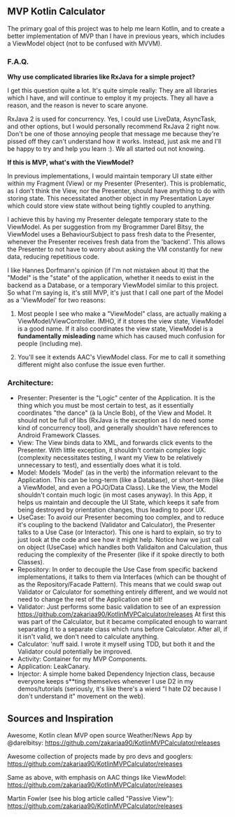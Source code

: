 ## MVP Kotlin Calculator

The primary goal of this project was to help me learn Kotlin, and to create a better implementation
of MVP than I have in previous years, which includes a ViewModel object (not to be confused with MVVM). 

### F.A.Q.
**Why use complicated libraries like RxJava for a simple project?**

I get this question quite a lot. It's quite simple really: They are all libraries which I have, and will continue to employ it my projects. They all have a reason, and the reason is never to
scare anyone. 

RxJava 2 is used for concurrency. Yes, I could use LiveData, AsyncTask, and other options, but I would personally recommend RxJava 2 right now. Don't be one of those annoying people that message
me because they're pissed off they can't understand how it works. Instead, just ask me and I'll be
happy to try and help you learn :). We all started out not knowing.

**If this is MVP, what's with the ViewModel?**

In previous implementations, I would maintain temporary UI state either within my Fragment (View) or my Presenter (Presenter). This is problematic, as I don't think the View, nor the Presenter, should have anything to do with storing state. This necessitated another object in my Presentation Layer which could store view state without being tightly coupled to anything.

I achieve this by having my Presenter delegate temporary state to the ViewModel. As per suggestion from my Brogrammer Darel Bitsy, the ViewModel uses a BehaviourSubject to pass fresh data to the Presenter, whenever the Presenter receives fresh data from the 'backend'. This allows the Presenter to not have to worry about asking the VM constantly for new data, reducing repetitious code.

I like Hannes Dorfmann's opinion (if I'm not mistaken about it) that the "Model" is the "state" of the application, whether it needs to exist in the backend as a Database, or a temporary ViewModel similar to this project. So what I'm saying is, it's still MVP, it's just that I call one part of the Model as a 'ViewModel' for two reasons:

1. Most people I see who make a "ViewModel" class, are actually making a ViewModel/ViewController. IMHO, if it stores the view state, ViewModel is a good name. If it also coordinates the view state, ViewModel is a **fundamentally misleading** name which has caused much confusion for people (including me). 

2. You'll see it extends AAC's ViewModel class. For me to call it something different might also confuse the issue even further.

### Architecture:
- Presenter: Presenter is the "Logic" center of the Application. It is the thing which you must be most certain to test, as it essentially coordinates "the dance" (à la Uncle Bob), of the View and Model. It should not be full of libs (RxJava is the exception as I do need some kind of concurrency tool), and generally shouldn't have references to Android Framework Classes.
- View: The View binds data to XML, and forwards click events to the Presenter. With little exception, it shouldn't contain complex logic (complexity necessitates testing, I want my View to be relatively unnecessary to test), and essentially does what it is told.  
- Model: Models 'Model' (as in the verb) the information relevant to the Application. This can be long-term (like a Database), or short-term (like a ViewModel, and even a POJO/Data Class). Like the View, the Model shouldn't contain much logic (in most cases anyway). In this App, it helps us maintain and decouple the UI State, which keeps it safe from being destroyed by orientation changes, thus leading to poor UX.
- UseCase: To avoid our Presenter becoming too complex, and to reduce it's coupling to the backend (Validator and Calculator), the Presenter talks to a Use Case (or Interactor). This one is hard to explain, so try to just look at the code and see how it might help. Notice how we just call on object (UseCase) which handles both Validaiton and Calculation, thus reducing the complexity of the Presenter (like if it spoke directly to both Classes).
- Repository: In order to decouple the Use Case from specific backend implementations, it talks to them via Interfaces (which can be thought of as the Repository/Facade Pattern). This means that we could swap out Validator or Calculator for something entirely different, and we would not need to change the rest of the Application one bit!
- Validator: Just performs some basic validation to see of an expression https://github.com/zakariaa90/KotlinMVPCalculator/releases At first this was part of the Calculator, but it became complicated enough to warrant separating it to a separate class which runs before Calculator. After all, if it isn't valid, we don't need to calculate anything.
- Calculator: 'nuff said. I wrote it myself using TDD, but both it and the Validator could potentially be improved. 
- Activity: Container for my MVP Components.
- Application: LeakCanary.
- Injector: A simple home baked Dependency Injection class, because everyone keeps s**ting themselves whenever I use D2 in my demos/tutorials (seriously, it's like there's a wierd "I hate D2 because I don't understand it" movement on the web).

## Sources and Inspiration
Awesome, Kotlin clean MVP open source Weather/News App by @darelbitsy:
https://github.com/zakariaa90/KotlinMVPCalculator/releases

Awesome collection of projects made by pro devs and googlers:
https://github.com/zakariaa90/KotlinMVPCalculator/releases

Same as above, with emphasis on AAC things like ViewModel:
https://github.com/zakariaa90/KotlinMVPCalculator/releases

Martin Fowler (see his blog article called "Passive View"):
https://github.com/zakariaa90/KotlinMVPCalculator/releases

